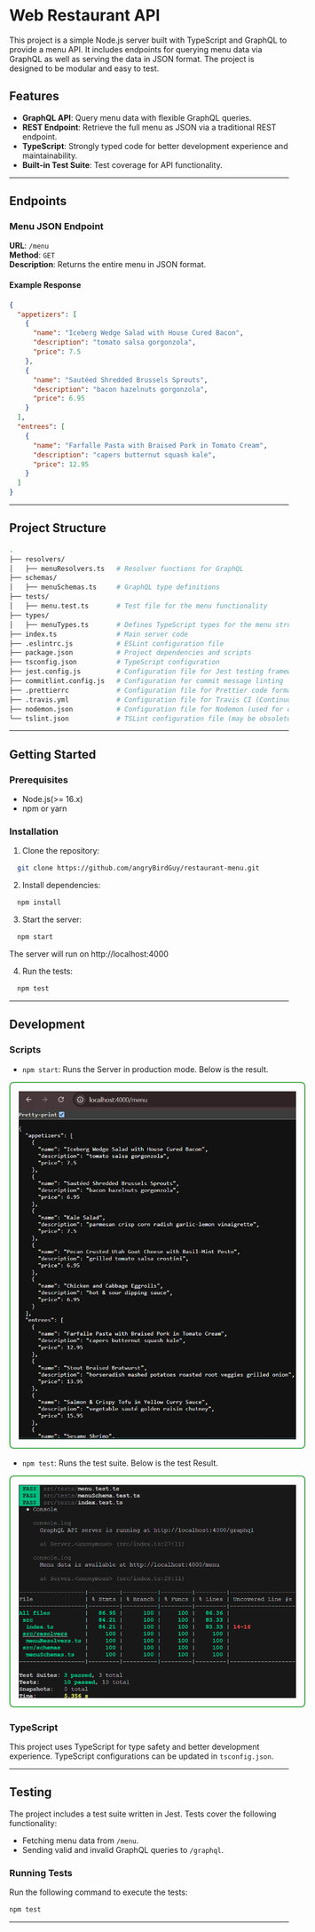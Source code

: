# Web Restaurant API

This project is a simple Node.js server built with TypeScript and GraphQL to provide a menu API. It includes endpoints for querying menu data via GraphQL as well as serving the data in JSON format. The project is designed to be modular and easy to test.

## Features

- **GraphQL API**: Query menu data with flexible GraphQL queries.
- **REST Endpoint**: Retrieve the full menu as JSON via a traditional REST endpoint.
- **TypeScript**: Strongly typed code for better development experience and maintainability.
- **Built-in Test Suite**: Test coverage for API functionality.

---

## Endpoints

### **Menu JSON Endpoint**

**URL**: `/menu`  
**Method**: `GET`  
**Description**: Returns the entire menu in JSON format.

#### Example Response

```json
{
  "appetizers": [
    {
      "name": "Iceberg Wedge Salad with House Cured Bacon",
      "description": "tomato salsa gorgonzola",
      "price": 7.5
    },
    {
      "name": "Sautéed Shredded Brussels Sprouts",
      "description": "bacon hazelnuts gorgonzola",
      "price": 6.95
    }
  ],
  "entrees": [
    {
      "name": "Farfalle Pasta with Braised Pork in Tomato Cream",
      "description": "capers butternut squash kale",
      "price": 12.95
    }
  ]
}
```

---
## Project Structure

```bash
.
├── resolvers/
│   ├── menuResolvers.ts   # Resolver functions for GraphQL
├── schemas/
│   ├── menuSchemas.ts     # GraphQL type definitions
├── tests/
│   ├── menu.test.ts       # Test file for the menu functionality
├── types/
│   ├── menuTypes.ts       # Defines TypeScript types for the menu structure
├── index.ts               # Main server code
├── .eslintrc.js           # ESLint configuration file
├── package.json           # Project dependencies and scripts
├── tsconfig.json          # TypeScript configuration
├── jest.config.js         # Configuration file for Jest testing framework
├── commitlint.config.js   # Configuration for commit message linting
├── .prettierrc            # Configuration file for Prettier code formatter
├── .travis.yml            # Configuration file for Travis CI (Continuous Integration)
├── nodemon.json           # Configuration file for Nodemon (used for development server reloading)
└── tslint.json            # TSLint configuration file (may be obsolete if ESLint is used)
```

---
## Getting Started

### Prerequisites

* Node.js(>= 16.x)
* npm or yarn

### Installation

1. Clone the repository:
```bash
  git clone https://github.com/angryBirdGuy/restaurant-menu.git
```

2. Install dependencies:
```bash
  npm install
```

3. Start the server:
```bash
  npm start
```
The server will run on http://localhost:4000

4. Run the tests:
```bash
  npm test
```

---

## Development

### Scripts
* ```npm start```: Runs the Server in production mode.
Below is the result.
<div align="left">
  <img src="src/assets/result.png" alt="result" width="500" style="border: 2px solid #4CAF50; padding: 15px; border-radius: 8px;" />
</div>

* ```npm test```: Runs the test suite.
Below is the test Result.
<div align="left">
  <img src="src/assets/test_result.png" alt="result" width="500" style="border: 2px solid #4CAF50; padding: 15px; border-radius: 8px;" />
</div>

### TypeScript
This project uses TypeScript for type safety and better development experience.
TypeScript configurations can be updated in ```tsconfig.json```.

---
## Testing

The project includes a test suite written in Jest. Tests cover the following functionality:
* Fetching menu data from ```/menu```.
* Sending valid and invalid GraphQL queries to ```/graphql```.

### Running Tests

 Run the following command to execute the tests:

 ```bash
 npm test
 ```

 ---